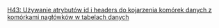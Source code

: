 [H43: Używanie atrybutów id i headers do kojarzenia komórek danych z komórkami nagłówków w tabelach danych](https://www.w3.org/TR/WCAG20-TECHS/H43.html)